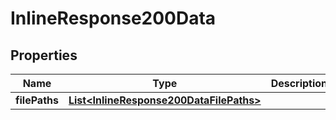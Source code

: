 # InlineResponse200Data

## Properties
Name | Type | Description | Notes
------------ | ------------- | ------------- | -------------
**filePaths** | [**List&lt;InlineResponse200DataFilePaths&gt;**](InlineResponse200DataFilePaths.md) |  |  [optional]
